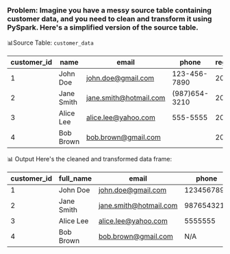 ### Problem: Imagine you have a messy source table containing customer data, and you need to clean and transform it using PySpark. Here's a simplified version of the source table.

📊Source Table: `customer_data`

| customer_id | name | email | phone | registration_date |
|-------------|-----------|------------------------|----------------|------------------|
| 1 | John Doe | john.doe@gmail.com | 123-456-7890 | 2022-01-15 |
| 2 | Jane Smith| jane.smith@hotmail.com | (987)654-3210 | 2021-11-30 |
| 3 | Alice Lee | alice.lee@yahoo.com | 555-5555 | 2023-03-10 |
| 4 | Bob Brown | bob.brown@gmail.com | | 2022-05-20 |

📊 Output
Here's the cleaned and transformed data frame:

| customer_id | full_name | email | phone | registration_date | age |
|-------------|-------------|------------------------|---------------|-------------------|-----|
| 1 | John Doe | john.doe@gmail.com | 1234567890 | 2022-01-15 | 1 |
| 2 | Jane Smith | jane.smith@hotmail.com | 9876543210 | 2021-11-30 | 2 |
| 3 | Alice Lee | alice.lee@yahoo.com | 5555555 | 2023-03-10 | 0 |
| 4 | Bob Brown | bob.brown@gmail.com | N/A | 2022-05-20 | 1 |